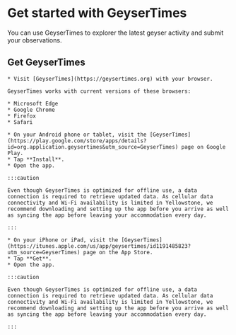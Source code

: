 # Get started with GeyserTimes

You can use GeyserTimes to explorer the latest geyser activity and submit your observations. 

## Get GeyserTimes

<Tabs groupId="os">
  <TabItem value="web" label="Website">

    * Visit [GeyserTimes](https://geysertimes.org) with your browser.

    GeyserTimes works with current versions of these browsers:

    * Microsoft Edge
    * Google Chrome
    * Firefox 
    * Safari  

  </TabItem>
  <TabItem value="android" label="Android">

    * On your Android phone or tablet, visit the [GeyserTimes](https://play.google.com/store/apps/details?id=org.application.geysertimes&utm_source=GeyserTimes) page on Google Play.
    * Tap **Install**.
    * Open the app.

    :::caution

    Even though GeyserTimes is optimized for offline use, a data connection is required to retrieve updated data. As cellular data connectivity and Wi-Fi availability is limited in Yellowstone, we recommend downloading and setting up the app before you arrive as well as syncing the app before leaving your accommodation every day.

    :::

  </TabItem>
  <TabItem value="iOS" label="iOS">

    * On your iPhone or iPad, visit the [GeyserTimes](https://itunes.apple.com/us/app/geysertimes/id1191485823?utm_source=GeyserTimes) page on the App Store.
    * Tap **Get**.
    * Open the app.

    :::caution

    Even though GeyserTimes is optimized for offline use, a data connection is required to retrieve updated data. As cellular data connectivity and Wi-Fi availability is limited in Yellowstone, we recommend downloading and setting up the app before you arrive as well as syncing the app before leaving your accommodation every day.

    :::

  </TabItem>
</Tabs>